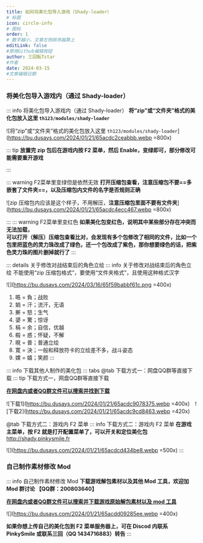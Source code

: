 ```yaml
---
title: 如何将美化包导入游戏（Shady-loader）
# 标题
icon: circle-info
# 图标
order: 1
# 数字越小，文章左侧排序越靠上
editLink: false
#禁用Github编辑按钮
author: 三回転Tstar
#作者
date: 2024-03-15
#文章编辑日期
---
```


### 将美化包导入游戏内（通过 Shady-loader）
::: info 将美化包导入游戏内（通过 Shady-loader）
**将“zip”或“文件夹”格式的美化包放入这里 `th123/modules/shady-loader`**

![将“zip”或“文件夹”格式的美化包放入这里 `th123/modules/shady-loader`](https://bu.dusays.com/2024/01/21/65acdc2ceabbb.webp =800x)

::: tip
**放置完 zip 包后在游戏内按 F2 菜单，然后 Enable，变绿即可，部分修改可能需要重开游戏** 

:::

::: warning F2菜单里变绿但是依然无效
**打开压缩包查看，注意压缩包不要==多嵌套了文件夹==，以及压缩包内文件的名字是否规则正确**

![zip 压缩包内应该是这个样子，不用解压，**注意压缩包里面不要有文件夹**](https://bu.dusays.com/2024/01/21/65acdc4ecc467.webp =800x)

:::
::: warning F2菜单里变红色
**如果美化包变红色，说明其中某些部分存在冲突而无法加载，<br>可以打开（解压）压缩包查看比对，会发现有多个包修改了相同的文件，比如一个包里把蓝色的灵力珠改成了绿色，还一个包改成了紫色，那你想要绿色的话，把紫色灵力珠的图片删掉就行了**
:::

::: details 关于修改对战结束后的角色立绘
::: info 关于修改对战结束后的角色立绘
不能使用“zip 压缩包格式”，要使用“文件夹格式”，且使用这种格式汉字

![](https://bu.dusays.com/2024/03/16/65f59babbf61c.png =400x)

1. 晧 = 負；战败
2. 娋 = 汗；流汗，无语
3. 搟 = 怒；生气
4. 嬃 = 驚；惊讶
5. 梋 = 余；自信，优越
6. 榝 = 惑；怀疑，不解
7. 晛 = 普；普通立绘
8. 寛 = 決；一般和释放符卡的立绘差不多，战斗姿态
9. 婐 = 嬉；笑颜
:::


::: info 下载其他人制作的美化包
::: tabs
@tab 下载方式一：网盘QQ群等直接下载
::: tip 下载方式一，网盘QQ群等直接下载


[**在网盘内或者QQ群文件可以搜索并找到下载**](/about/) 

![下载1](https://bu.dusays.com/2024/01/21/65acdc9078375.webp =400x)　![下载2](https://bu.dusays.com/2024/01/21/65acdc9cd8463.webp =420x)

@tab 下载方式二：游戏内 F2 菜单
::: info 下载方式二：游戏内 F2 菜单
**在游戏主菜单，按 F2 就是打开配置菜单了，可以开关和定位美化包** http://shady.pinkysmile.fr

![](https://bu.dusays.com/2024/01/21/65acdcd434be8.webp =500x)
:::

### 自己制作素材修改 Mod
::: info 自己制作素材修改 Mod
**下载游戏解包素材以及其他 Mod 工具，欢迎加 Mod 群讨论 【QQ群：200803640】**

[**在网盘内或者QQ群文件可以搜索并下载游戏原始解包素材以及 mod 工具**](/about/#非想天则资源下载指路)

![](https://bu.dusays.com/2024/01/21/65acdd09285ee.webp =400x)

**如果你想上传自己的美化包到 F2 菜单服务器上，可在 Discod 内联系 PinkySmile 或联系三回（QQ 1434716883）转告**
:::


